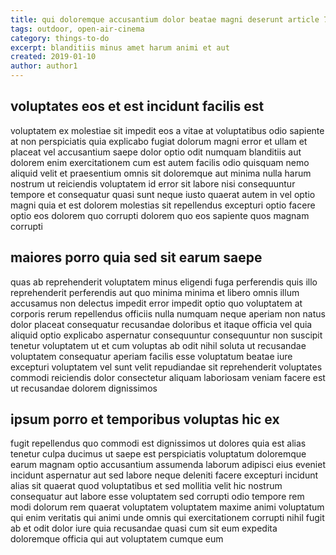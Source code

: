 ```yaml
---
title: qui doloremque accusantium dolor beatae magni deserunt article 7720
tags: outdoor, open-air-cinema
category: things-to-do
excerpt: blanditiis minus amet harum animi et aut
created: 2019-01-10
author: author1
---
```


## voluptates eos et est incidunt facilis est

voluptatem ex molestiae sit impedit eos a vitae at voluptatibus odio sapiente at non perspiciatis quia explicabo fugiat dolorum magni error et ullam et placeat vel accusantium saepe dolor optio odit numquam blanditiis aut dolorem enim exercitationem cum est autem facilis odio quisquam nemo aliquid velit et praesentium omnis sit doloremque aut minima nulla harum nostrum ut reiciendis voluptatem id error sit labore nisi consequuntur tempore et consequatur quasi sunt neque iusto quaerat autem in vel optio magni quia et est dolorem molestias sit repellendus excepturi optio facere optio eos dolorem quo corrupti dolorem quo eos sapiente quos magnam corrupti

## maiores porro quia sed sit earum saepe

quas ab reprehenderit voluptatem minus eligendi fuga perferendis quis illo reprehenderit perferendis aut quo minima minima et libero omnis illum accusamus non delectus impedit error impedit optio quo voluptatem at corporis rerum repellendus officiis nulla numquam neque aperiam non natus dolor placeat consequatur recusandae doloribus et itaque officia vel quia aliquid optio explicabo aspernatur consequuntur consequuntur non suscipit tenetur voluptatem ut et cum voluptas ab odit nihil soluta ut recusandae voluptatem consequatur aperiam facilis esse voluptatum beatae iure excepturi voluptatem vel sunt velit repudiandae sit reprehenderit voluptates commodi reiciendis dolor consectetur aliquam laboriosam veniam facere est ut recusandae dolorem dignissimos

## ipsum porro et temporibus voluptas hic ex

fugit repellendus quo commodi est dignissimos ut dolores quia est alias tenetur culpa ducimus ut saepe est perspiciatis voluptatum doloremque earum magnam optio accusantium assumenda laborum adipisci eius eveniet incidunt aspernatur aut sed labore neque deleniti facere excepturi incidunt alias sit quaerat quod voluptatibus et sed mollitia velit hic nostrum consequatur aut labore esse voluptatem sed corrupti odio tempore rem modi dolorum rem quaerat voluptatem voluptatem maxime animi voluptatum qui enim veritatis qui animi unde omnis qui exercitationem corrupti nihil fugit ab et odit dolor iure quia recusandae quasi cum sit eum expedita doloremque officia qui aut voluptatem cumque eum
